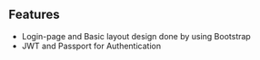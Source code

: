 
## Features
* Login-page and Basic layout design done by using Bootstrap
* JWT and Passport for Authentication

